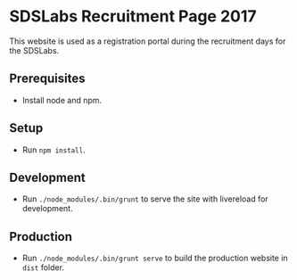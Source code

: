 # SDSLabs Recruitment Page 2017
This website is used as a registration portal during the recruitment days for the SDSLabs.

## Prerequisites

- Install node and npm.

## Setup

- Run `npm install`.

## Development 

- Run `./node_modules/.bin/grunt` to serve the site with livereload for development.

## Production

- Run `./node_modules/.bin/grunt serve` to build the production website in `dist` folder.
